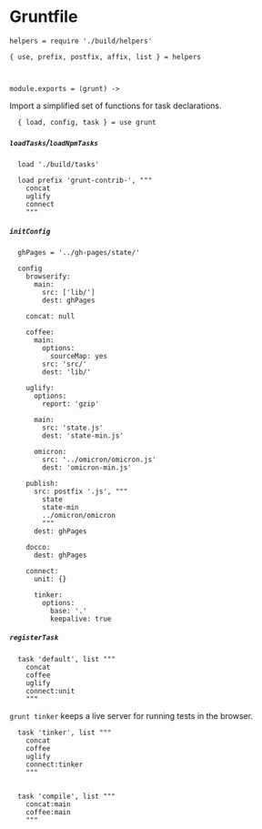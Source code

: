 # Gruntfile

    helpers = require './build/helpers'

    { use, prefix, postfix, affix, list } = helpers



    module.exports = (grunt) ->

Import a simplified set of functions for task declarations.

      { load, config, task } = use grunt


##### `loadTasks`/`loadNpmTasks`

      load './build/tasks'

      load prefix 'grunt-contrib-', """
        concat
        uglify
        connect
        """


##### `initConfig`

      ghPages = '../gh-pages/state/'

      config
        browserify:
          main:
            src: ['lib/']
            dest: ghPages

        concat: null

        coffee:
          main:
            options:
              sourceMap: yes
            src: 'src/'
            dest: 'lib/'

        uglify:
          options:
            report: 'gzip'

          main:
            src: 'state.js'
            dest: 'state-min.js'

          omicron:
            src: '../omicron/omicron.js'
            dest: 'omicron-min.js'

        publish:
          src: postfix '.js', """
            state
            state-min
            ../omicron/omicron
            """
          dest: ghPages

        docco:
          dest: ghPages

        connect:
          unit: {}

          tinker:
            options:
              base: '.'
              keepalive: true


##### `registerTask`

      task 'default', list """
        concat
        coffee
        uglify
        connect:unit
        """


`grunt tinker` keeps a live server for running tests in the browser.

      task 'tinker', list """
        concat
        coffee
        uglify
        connect:tinker
        """


      task 'compile', list """
        concat:main
        coffee:main
        """
